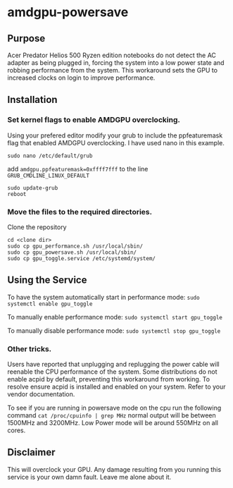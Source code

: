 # amdgpu-powersave

## Purpose
Acer Predator Helios 500 Ryzen edition notebooks do not detect the AC adapter as being plugged in, forcing the system into a low power state and robbing performance from the system. This workaround sets the GPU to increased clocks on login to improve performance. 

## Installation

### Set kernel flags to enable AMDGPU overclocking.
Using your prefered editor modify your grub to include the ppfeaturemask flag that enabled AMDGPU overclocking. I have used nano in this example.

`sudo nano /etc/default/grub`

add `amdgpu.ppfeaturemask=0xffff7fff` to the line `GRUB_CMDLINE_LINUX_DEFAULT`

```
sudo update-grub
reboot
```

### Move the files to the required directories.
Clone the repository

```
cd <clone dir>
sudo cp gpu_performance.sh /usr/local/sbin/
sudo cp gpu_powersave.sh /usr/local/sbin/
sudo cp gpu_toggle.service /etc/systemd/system/
```

## Using the Service

To have the system automatically start in performance mode:
`sudo systemctl enable gpu_toggle`

To manually enable performance mode:
`sudo systemctl start gpu_toggle`

To manually disable performance mode:
`sudo systemctl stop gpu_toggle`

### Other tricks.

Users have reported that unplugging and replugging the power cable will reenable the CPU performance of the system. Some distributions do not enable acpid by default, preventing this workaround from working. To resolve ensure acpid is installed and enabled on your system. Refer to your vendor documentation.

To see if you are running in powersave mode on the cpu run the following command
`cat /proc/cpuinfo | grep MHz`
normal output will be between 1500MHz and 3200MHz. Low Power mode will be around 550MHz on all cores.

## Disclaimer
This will overclock your GPU. Any damage resulting from you running this service is your own damn fault. Leave me alone about it.






